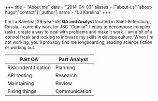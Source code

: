 +++
title = "About me"
date = "2014-04-09"
aliases = ["about-us","about-hugo","contact"]
[ author ]
  name = "Lu Karelina"
+++

I'm Lu Karelina, 29-year-old **QA and Analyst** located in Saint-Petersburg, Russia. I currently work for JSC "Comita". I enjoy to decompose complex tasks, create a way to deal with problems and make it work. I am a bit of a control freak and looking to increase my skills in devops culture. When I'm not working, you'll probably find me longboarding, reading science fiction or working out.


  Part QA |	Part Analyst
  ------------- | -------------
  Risk indentification  | Planning
  API testing  | Research
  Maintaining 	|Review
  Fixing things |Communication
